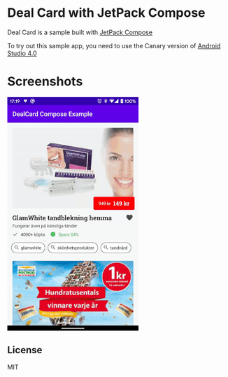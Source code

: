 # Deal Card with JetPack Compose

Deal Card is a sample built with [JetPack Compose](https://developer.android.com/jetpack/compose)

To try out this sample app, you need to use the Canary version of [Android Studio 4.0](https://developer.android.com/studio/preview)

# Screenshots

<img src="readme_assets/preview.gif" alt="Preview">

License
----

MIT
